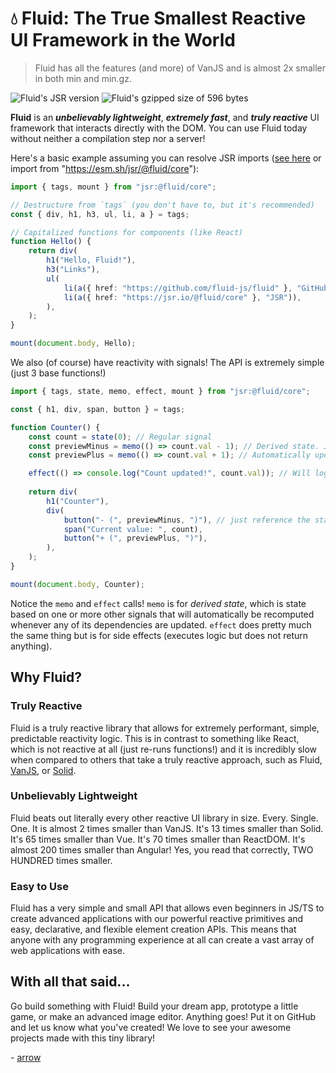 # 💧 Fluid: The **True** Smallest Reactive UI Framework in the World
> Fluid has all the features (and more) of VanJS and is almost 2x smaller in both min and min.gz.

<img alt="Fluid's JSR version" src="https://img.shields.io/jsr/v/@fluid/core?color=%23f7df1e">
<img alt="Fluid's gzipped size of 596 bytes" src="https://img.shields.io/badge/gzipped_size-596_bytes-blue">

**Fluid** is an ***unbelievably lightweight***, ***extremely fast***, and ***truly reactive*** UI framework that interacts directly with the DOM. You can use Fluid today without neither a compilation step nor a server!

Here's a basic example assuming you can resolve JSR imports ([see here](https://github.com/lucacasonato/esbuild_deno_loader) or import from "https://esm.sh/jsr/@fluid/core"):
```ts
import { tags, mount } from "jsr:@fluid/core";

// Destructure from `tags` (you don't have to, but it's recommended)
const { div, h1, h3, ul, li, a } = tags;

// Capitalized functions for components (like React)
function Hello() {
    return div(
        h1("Hello, Fluid!"),
        h3("Links"),
        ul(
            li(a({ href: "https://github.com/fluid-js/fluid" }, "GitHub")),
            li(a({ href: "https://jsr.io/@fluid/core" }, "JSR")),
        ),
    );
}

mount(document.body, Hello);
```

We also (of course) have reactivity with signals! The API is extremely simple (just 3 base functions!)
```ts
import { tags, state, memo, effect, mount } from "jsr:@fluid/core";

const { h1, div, span, button } = tags;

function Counter() {
    const count = state(0); // Regular signal
    const previewMinus = memo(() => count.val - 1); // Derived state. Just access the signal's val property and Fluid will track it for you.
    const previewPlus = memo(() => count.val + 1); // Automatically updates whenever any dependencies are updated!

    effect(() => console.log("Count updated!", count.val)); // Will log this every time the count is updated.
    
    return div(
        h1("Counter"),
        div(
            button("- (", previewMinus, ")"), // just reference the state itself, not the value, in the markup!
            span("Current value: ", count),
            button("+ (", previewPlus, ")"),
        ),
    );
}

mount(document.body, Counter);
```

Notice the `memo` and `effect` calls! `memo` is for *derived state*, which is state based on one or more other signals that will automatically be recomputed whenever any of its dependencies are updated. `effect` does pretty much the same thing but is for side effects (executes logic but does not return anything).

## Why Fluid?
### Truly Reactive
Fluid is a truly reactive library that allows for extremely performant, simple, predictable reactivity logic. This is in contrast to something like React, which is not reactive at all (just re-runs functions!) and it is incredibly slow when compared to others that take a truly reactive approach, such as Fluid, [VanJS](https://github.com/vanjs-org/van), or [Solid](https://github.com/solidjs/solid).

### Unbelievably Lightweight
Fluid beats out literally every other reactive UI library in size. Every. Single. One. It is almost 2 times smaller than VanJS. It's 13 times smaller than Solid. It's 65 times smaller than Vue. It's 70 times smaller than ReactDOM. It's almost 200 times smaller than Angular! Yes, you read that correctly, TWO HUNDRED times smaller.

### Easy to Use
Fluid has a very simple and small API that allows even beginners in JS/TS to create advanced applications with our powerful reactive primitives and easy, declarative, and flexible element creation APIs. This means that anyone with any programming experience at all can create a vast array of web applications with ease.

## With all that said...
Go build something with Fluid! Build your dream app, prototype a little game, or make an advanced image editor. Anything goes! Put it on GitHub and let us know what you've created! We love to see your awesome projects made with this tiny library!

\- [arrow](https://github.com/WorriedArrow)